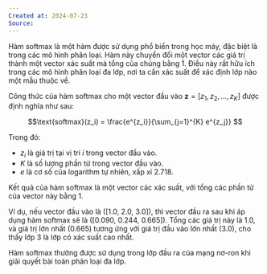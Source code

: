 ```yaml
---
Created at: 2024-07-23
Source:
---
```

Hàm softmax là một hàm được sử dụng phổ biến trong học máy, đặc biệt là trong các mô hình phân loại. Hàm này chuyển đổi một vector các giá trị thành một vector xác suất mà tổng của chúng bằng 1. Điều này rất hữu ích trong các mô hình phân loại đa lớp, nơi ta cần xác suất để xác định lớp nào một mẫu thuộc về.

Công thức của hàm softmax cho một vector đầu vào $\mathbf{z} = [z_1, z_2, \ldots, z_K]$ được định nghĩa như sau:

$$\text{softmax}(z_i) = \frac{e^{z_i}}{\sum_{j=1}^{K} e^{z_j}} $$

Trong đó:
- $z_i$ là giá trị tại vị trí $i$ trong vector đầu vào.
- $K$ là số lượng phần tử trong vector đầu vào.
- $e$ là cơ số của logarithm tự nhiên, xấp xỉ 2.718.

Kết quả của hàm softmax là một vector các xác suất, với tổng các phần tử của vector này bằng 1. 

Ví dụ, nếu vector đầu vào là \([1.0, 2.0, 3.0]\), thì vector đầu ra sau khi áp dụng hàm softmax sẽ là \([0.090, 0.244, 0.665]\). Tổng các giá trị này là 1.0, và giá trị lớn nhất (0.665) tương ứng với giá trị đầu vào lớn nhất (3.0), cho thấy lớp 3 là lớp có xác suất cao nhất.

Hàm softmax thường được sử dụng trong lớp đầu ra của mạng nơ-ron khi giải quyết bài toán phân loại đa lớp.
